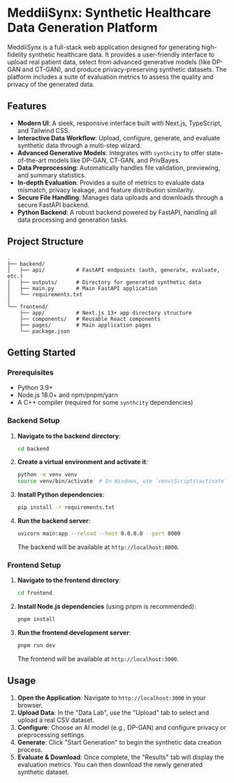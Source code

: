 # MeddiiSynx: Synthetic Healthcare Data Generation Platform

MeddiiSynx is a full-stack web application designed for generating high-fidelity synthetic healthcare data. It provides a user-friendly interface to upload real patient data, select from advanced generative models (like DP-GAN and CT-GAN), and produce privacy-preserving synthetic datasets. The platform includes a suite of evaluation metrics to assess the quality and privacy of the generated data.

## Features

- **Modern UI**: A sleek, responsive interface built with Next.js, TypeScript, and Tailwind CSS.
- **Interactive Data Workflow**: Upload, configure, generate, and evaluate synthetic data through a multi-step wizard.
- **Advanced Generative Models**: Integrates with `synthcity` to offer state-of-the-art models like DP-GAN, CT-GAN, and PrivBayes.
- **Data Preprocessing**: Automatically handles file validation, previewing, and summary statistics.
- **In-depth Evaluation**: Provides a suite of metrics to evaluate data mismatch, privacy leakage, and feature distribution similarity.
- **Secure File Handling**: Manages data uploads and downloads through a secure FastAPI backend.
- **Python Backend**: A robust backend powered by FastAPI, handling all data processing and generation tasks.

## Project Structure

```
.
├── backend/
│   ├── api/          # FastAPI endpoints (auth, generate, evaluate, etc.)
│   ├── outputs/      # Directory for generated synthetic data
│   ├── main.py       # Main FastAPI application
│   └── requirements.txt
│
└── frontend/
    ├── app/          # Next.js 13+ app directory structure
    ├── components/   # Reusable React components
    ├── pages/        # Main application pages
    └── package.json
```

## Getting Started

### Prerequisites

- Python 3.9+
- Node.js 18.0+ and npm/pnpm/yarn
- A C++ compiler (required for some `synthcity` dependencies)

### Backend Setup

1.  **Navigate to the backend directory**:
    ```bash
    cd backend
    ```

2.  **Create a virtual environment and activate it**:
    ```bash
    python -m venv venv
    source venv/bin/activate  # On Windows, use `venv\Scripts\activate`
    ```

3.  **Install Python dependencies**:
    ```bash
    pip install -r requirements.txt
    ```

4.  **Run the backend server**:
    ```bash
    uvicorn main:app --reload --host 0.0.0.0 --port 8000
    ```
    The backend will be available at `http://localhost:8000`.

### Frontend Setup

1.  **Navigate to the frontend directory**:
    ```bash
    cd frontend
    ```

2.  **Install Node.js dependencies** (using pnpm is recommended):
    ```bash
    pnpm install
    ```

3.  **Run the frontend development server**:
    ```bash
    pnpm run dev
    ```
    The frontend will be available at `http://localhost:3000`.

## Usage

1.  **Open the Application**: Navigate to `http://localhost:3000` in your browser.
2.  **Upload Data**: In the "Data Lab", use the "Upload" tab to select and upload a real CSV dataset.
3.  **Configure**: Choose an AI model (e.g., DP-GAN) and configure privacy or preprocessing settings.
4.  **Generate**: Click "Start Generation" to begin the synthetic data creation process.
5.  **Evaluate & Download**: Once complete, the "Results" tab will display the evaluation metrics. You can then download the newly generated synthetic dataset. 

